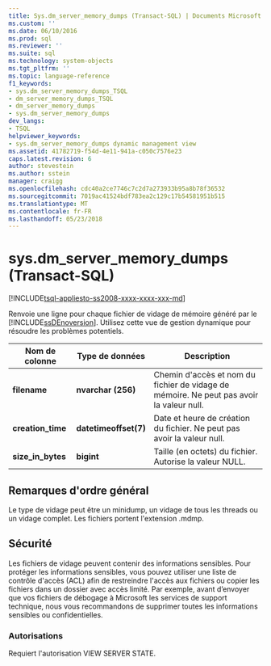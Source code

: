 ```yaml
---
title: Sys.dm_server_memory_dumps (Transact-SQL) | Documents Microsoft
ms.custom: ''
ms.date: 06/10/2016
ms.prod: sql
ms.reviewer: ''
ms.suite: sql
ms.technology: system-objects
ms.tgt_pltfrm: ''
ms.topic: language-reference
f1_keywords:
- sys.dm_server_memory_dumps_TSQL
- dm_server_memory_dumps_TSQL
- dm_server_memory_dumps
- sys.dm_server_memory_dumps
dev_langs:
- TSQL
helpviewer_keywords:
- sys.dm_server_memory_dumps dynamic management view
ms.assetid: 41782719-f54d-4e11-941a-c050c7576e23
caps.latest.revision: 6
author: stevestein
ms.author: sstein
manager: craigg
ms.openlocfilehash: cdc40a2ce7746c7c2d7a273933b95a8b78f36532
ms.sourcegitcommit: 7019ac41524bdf783ea2c129c17b54581951b515
ms.translationtype: MT
ms.contentlocale: fr-FR
ms.lasthandoff: 05/23/2018
---
```

# <a name="sysdmservermemorydumps-transact-sql"></a>sys.dm_server_memory_dumps (Transact-SQL)
[!INCLUDE[tsql-appliesto-ss2008-xxxx-xxxx-xxx-md](../../includes/tsql-appliesto-ss2008-xxxx-xxxx-xxx-md.md)]

  Renvoie une ligne pour chaque fichier de vidage de mémoire généré par le [!INCLUDE[ssDEnoversion](../../includes/ssdenoversion-md.md)]. Utilisez cette vue de gestion dynamique pour résoudre les problèmes potentiels.  
 
|Nom de colonne|Type de données| Description|  
|-----------------|---------------|-----------------|  
|**filename**|**nvarchar (256)**|Chemin d'accès et nom du fichier de vidage de mémoire. Ne peut pas avoir la valeur null.|  
|**creation_time**|**datetimeoffset(7)**|Date et heure de création du fichier. Ne peut pas avoir la valeur null.|  
|**size_in_bytes**|**bigint**|Taille (en octets) du fichier. Autorise la valeur NULL.|  
  
## <a name="general-remarks"></a>Remarques d'ordre général  
 Le type de vidage peut être un minidump, un vidage de tous les threads ou un vidage complet. Les fichiers portent l'extension .mdmp.  
  
## <a name="security"></a>Sécurité  
 Les fichiers de vidage peuvent contenir des informations sensibles. Pour protéger les informations sensibles, vous pouvez utiliser une liste de contrôle d'accès (ACL) afin de restreindre l'accès aux fichiers ou copier les fichiers dans un dossier avec accès limité. Par exemple, avant d’envoyer que vos fichiers de débogage à Microsoft les services de support technique, nous vous recommandons de supprimer toutes les informations sensibles ou confidentielles.  
  
### <a name="permissions"></a>Autorisations  
 Requiert l'autorisation VIEW SERVER STATE.  
  
  
